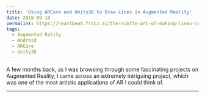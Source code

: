 ```yaml
---
title: 'Using ARCore and Unity3D to Draw Lines in Augmented Reality'
date: 2018-09-10
permalink: https://heartbeat.fritz.ai/the-subtle-art-of-making-lines-in-augmented-reality-using-arcore-and-unity3d-e26718dffa03
tags:
  - Augmented Rality
  - Android
  - ARCore
  - Unity3D
---
```


A few months back, as I was browsing through some fascinating projects on Augmented Reality, I came across an extremely intriguing project, which was one of the most artistic applications of AR I could think of.

---

